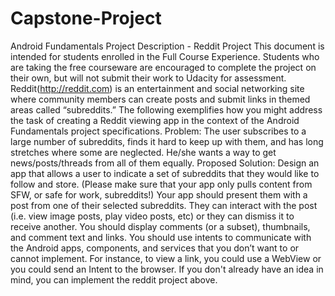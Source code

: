 # Capstone-Project
Android Fundamentals Project Description - Reddit Project
This document is intended for students enrolled in the Full Course Experience. Students who are taking the free courseware are encouraged to complete the project on their own, but will not submit their work to Udacity for assessment.
Reddit(http://reddit.com) is an entertainment and social networking site where community members can create posts and submit links in themed areas called “subreddits.” The following exemplifies how you might address the task of creating a Reddit viewing app in the context of the Android Fundamentals project specifications.
Problem:
The user subscribes to a large number of subreddits, finds it hard to keep up with them, and has long stretches where some are neglected. He/she wants a way to get news/posts/threads from all of them equally.
Proposed Solution:
Design an app that allows a user to indicate a set of subreddits that they would like to follow and store. (Please make sure that your app only pulls content from SFW, or safe for work, subreddits!) Your app should present them with a post from one of their selected subreddits. They can interact with the post (i.e. view image posts, play video posts, etc) or they can dismiss it to receive another. You should display comments (or a subset), thumbnails, and comment text and links. You should use intents to communicate with the Android apps, components, and services that you don’t want to or cannot implement. For instance, to view a link, you could use a WebView or you could send an Intent to the browser.
If you don't already have an idea in mind, you can implement the reddit project above.
